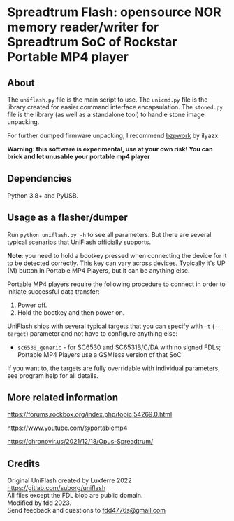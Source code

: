 # Spreadtrum Flash: opensource NOR memory reader/writer for Spreadtrum SoC of Rockstar Portable MP4 player 

## About

The `uniflash.py` file is the main script to use. The `unicmd.py` file is the library created for easier command interface encapsulation. The `stoned.py` file is the library (as well as a standalone tool) to handle stone image unpacking.  

For further dumped firmware unpacking, I recommend [bzpwork](https://github.com/ilyazx/bzpwork) by ilyazx.  

**Warning: this software is experimental, use at your own risk! You can brick and let unusable your portable mp4 player**  

## Dependencies

Python 3.8+ and PyUSB.  

## Usage as a flasher/dumper

Run `python uniflash.py -h` to see all parameters. But there are several typical scenarios that UniFlash officially supports.  

**Note**: you need to hold a bootkey pressed when connecting the device for it to be detected correctly. This key can vary across devices. Typically it's UP (M) button in Portable MP4 Players, but it can be anything else.  
  
Portable MP4 players require the following procedure to connect in order to initiate successful data transfer:  
  
1. Power off.  
2. Hold the bootkey and then power on.
  
UniFlash ships with several typical targets that you can specify with `-t` (`--target`) parameter and not have to configure anything else:  
  
- `sc6530_generic` - for SC6530 and SC6531B/C/DA with no signed FDLs; Portable MP4 Players use a GSMless version of that SoC  
  
If you want to, the targets are fully overridable with individual parameters, see program help for all details.  

## More related information

https://forums.rockbox.org/index.php/topic,54269.0.html  
  
https://www.youtube.com/@portablemp4 

https://chronovir.us/2021/12/18/Opus-Spreadtrum/ 

## Credits

Original UniFlash created by Luxferre 2022 https://gitlab.com/suborg/uniflash  
All files except the FDL blob are public domain.  
Modified by fdd 2023.  
Send feedback and questions to fdd4776s@gmail.com
